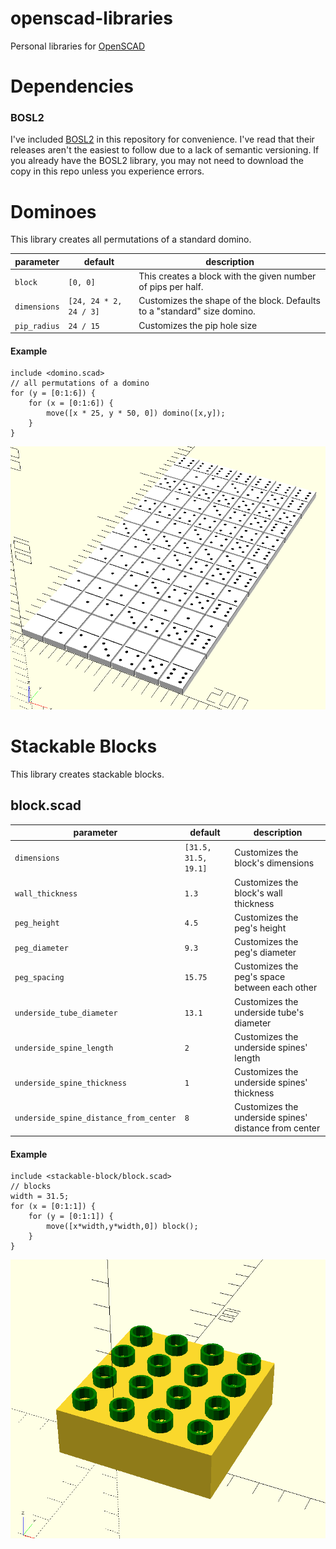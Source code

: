 # openscad-libraries
Personal libraries for [OpenSCAD](https://openscad.org/)

# Dependencies

### BOSL2
I've included [BOSL2](https://github.com/BelfrySCAD/BOSL2) in this repository for convenience. I've read that their releases aren't the easiest to follow due to a lack of semantic versioning. If you already have the BOSL2 library, you may not need to download the copy in this repo unless you experience errors.

# Dominoes
This library creates all permutations of a standard domino.

| parameter | default | description |
|-|-|-|
| `block` | `[0, 0]` | This creates a block with the given number of pips per half. |
| `dimensions` | `[24, 24 * 2, 24 / 3]` | Customizes the shape of the block. Defaults to a "standard" size domino. |
| `pip_radius` | `24 / 15` | Customizes the pip hole size |

#### Example
```
include <domino.scad>
// all permutations of a domino
for (y = [0:1:6]) {
    for (x = [0:1:6]) {
        move([x * 25, y * 50, 0]) domino([x,y]);
    }
}
```
![domino example](images/examples/domino.png)


# Stackable Blocks
This library creates stackable blocks.

## block.scad
| parameter | default | description |
|-|-|-|
| `dimensions` | `[31.5, 31.5, 19.1]` | Customizes the block's dimensions |
| `wall_thickness` | `1.3` | Customizes the block's wall thickness |
| `peg_height` | `4.5` | Customizes the peg's height |
| `peg_diameter` | `9.3` | Customizes the peg's diameter |
| `peg_spacing` | `15.75` | Customizes the peg's space between each other |
| `underside_tube_diameter` | `13.1` | Customizes the underside tube's diameter |
| `underside_spine_length` | `2` | Customizes the underside spines' length |
| `underside_spine_thickness` | `1` | Customizes the underside spines' thickness |
| `underside_spine_distance_from_center` | `8` | Customizes the underside spines' distance from center |

#### Example
```
include <stackable-block/block.scad>
// blocks
width = 31.5;
for (x = [0:1:1]) {
    for (y = [0:1:1]) {
        move([x*width,y*width,0]) block();
    }
}
```
![block example](images/examples/stackable-block.png)
